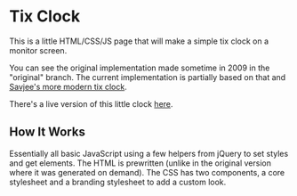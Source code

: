 Tix Clock
=========

This is a little HTML/CSS/JS page that will make a simple tix clock on a monitor screen.

You can see the original implementation made sometime in 2009 in the "original" branch. The current implementation is partially based on that and [Savjee's more modern tix clock](http://www.savjee.be/2014/02/TixClock-clone-in-Javascript/).


There's a live version of this little clock [here](http://ifupdown.com/tixclock/).

How It Works
------------

Essentially all basic JavaScript using a few helpers from jQuery to set styles and get elements. The HTML is prewritten (unlike in the original version where it was generated on demand). The CSS has two components, a core stylesheet and a branding stylesheet to add a custom look.